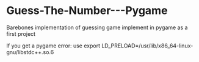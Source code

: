 # Guess-The-Number---Pygame
Barebones implementation of guessing game implement in pygame as a first project


If you get a pygame error: use export LD_PRELOAD=/usr/lib/x86_64-linux-gnu/libstdc++.so.6
